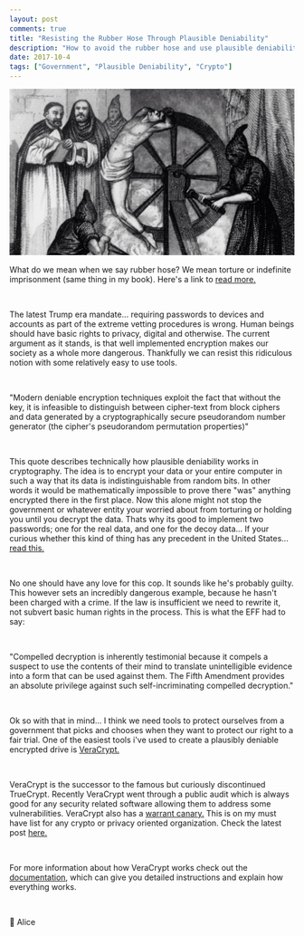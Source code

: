 ```yaml
---
layout: post
comments: true
title: "Resisting the Rubber Hose Through Plausible Deniability"
description: "How to avoid the rubber hose and use plausible deniability"
date: 2017-10-4
tags: ["Government", "Plausible Deniability", "Crypto"]
---
```


<img src="/assets/images/torture.jpg">

What do we mean when we say rubber hose? We mean torture or indefinite imprisonment (same thing in my book). Here's a link to [read more.](https://en.wikipedia.org/wiki/Rubber-hose_cryptanalysis)

<br>

The latest Trump era mandate… requiring passwords to devices and accounts as part of the extreme vetting procedures is wrong. Human beings should have basic rights to privacy, digital and otherwise. The current argument as it stands, is that well implemented encryption makes our society as a whole more dangerous. Thankfully we can resist this ridiculous notion with some relatively easy to use tools.

<br>

"Modern deniable encryption techniques exploit the fact that without the key, it is infeasible to distinguish between cipher-text from block ciphers and data generated by a cryptographically secure pseudorandom number generator (the cipher's pseudorandom permutation properties)"

<br>

This quote describes technically how plausible deniability works in cryptography. The idea is to encrypt your data or your entire computer in such a way that its data is indistinguishable from random bits. In other words it would be mathematically impossible to prove there "was" anything encrypted there in the first place. Now this alone might not stop the government or whatever entity your worried about from torturing or holding you until you decrypt the data. Thats why its good to implement two passwords; one for the real data, and one for the decoy data... If your curious whether this kind of thing has any precedent in the United States... [read this.](https://arstechnica.com/tech-policy/2017/03/man-jailed-indefinitely-for-refusing-to-decrypt-hard-drives-loses-appeal/)

<br>

No one should have any love for this cop. It sounds like he's probably guilty. This however sets an incredibly dangerous example, because he hasn't been charged with a crime. If the law is insufficient we need to rewrite it, not subvert basic human rights in the process. This is what the EFF had to say: 

<br>

"Compelled decryption is inherently testimonial because it compels a suspect to use the contents of their mind to translate unintelligible evidence into a form that can be used against them. The Fifth Amendment provides an absolute privilege against such self-incriminating compelled decryption."

<br>

Ok so with that in mind... I think we need tools to protect ourselves from a government that picks and chooses when they want to protect our right to a fair trial. One of the easiest tools i've used to create a plausibly deniable encrypted drive is [VeraCrypt.](https://www.veracrypt.fr/en/Home.html)

<br>

VeraCrypt is the successor to the famous but curiously discontinued TrueCrypt. Recently VeraCrypt went through a public audit which is always good for any security related software allowing them to address some vulnerabilities. VeraCrypt also has a [warrant canary.](https://en.wikipedia.org/wiki/Warrant_canary) This is on my must have list for any crypto or privacy oriented organization. Check the latest post [here.](https://www.idrix.fr/VeraCrypt/canary.txt)

<br>

For more information about how VeraCrypt works check out the [documentation](https://veracrypt.codeplex.com/wikipage?title=VeraCrypt%20Hidden%20Operating%20System), which can give you detailed instructions and explain how everything works. 

<br>

🌱 Alice




